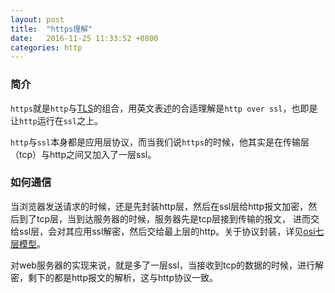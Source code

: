 ```yaml
---
layout: post
title:  "https理解"
date:   2016-11-25 11:33:52 +0800
categories: http
---
```

### 简介
`https`就是`http`与[TLS][tls-wiki]的组合，用英文表述的合适理解是`http over ssl`，也即是让`http`运行在`ssl`之上。

`http`与`ssl`本身都是应用层协议，而当我们说`https`的时候，他其实是在传输层（tcp）与http之间又加入了一层ssl。

### 如何通信
当浏览器发送请求的时候，还是先封装http层，然后在ssl层给http报文加密，然后到了tcp层，当到达服务器的时候，服务器先是tcp层接到传输的报文，
进而交给ssl层，会对其应用ssl解密，然后交给最上层的http。关于协议封装，详见[osi七层模型][osi-model]。

对web服务器的实现来说，就是多了一层ssl，当接收到tcp的数据的时候，进行解密，剩下的都是http报文的解析，这与http协议一致。

[tls-wiki]: https://zh.wikipedia.org/wiki/%E4%BC%A0%E8%BE%93%E5%B1%82%E5%AE%89%E5%85%A8
[osi-model]: https://zh.wikipedia.org/wiki/OSI%E6%A8%A1%E5%9E%8B

